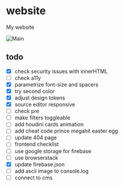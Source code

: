 # website

My website

![Main](https://github.com/rodrigo-garcia-leon/website/workflows/Main/badge.svg)

## todo

- [x] check security issues with innerHTML
- [ ] check a11y
- [x] parametrize font-size and spacers
- [x] try second color
- [x] adjust design tokens
- [x] source editor responsive
- [ ] check pre
- [ ] make filters toggleable
- [ ] add houdini cards animation
- [ ] add cheat code prince megahit easter egg
- [ ] update 404 page
- [ ] frontend checklist
- [ ] use google storage for firebase
- [ ] use browserstack
- [x] update firebase.json
- [ ] add ascii image to console.log
- [ ] connect to cms